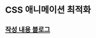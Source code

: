 # CSS 애니메이션 최적화 

## [작성 내용 블로그](https://velog.io/@shin6403/React-%EC%84%B1%EB%8A%A5%EC%B5%9C%EC%A0%81%ED%99%94-3%ED%8E%B8-%EC%95%A0%EB%8B%88%EB%A9%94%EC%9D%B4%EC%85%98-%EC%B5%9C%EC%A0%81%ED%99%94feat.-CSS)


